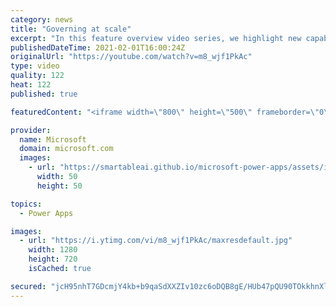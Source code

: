 ```yaml
---
category: news
title: "Governing at scale"
excerpt: "In this feature overview video series, we highlight new capabilities included in the latest update to Microsoft Power Apps.  Microsoft's Power Platform is a rich ecosystem of more than three hundred Microsoft and non-Microsoft connectors that can be leveraged by apps and flows. We are proud to introduce"
publishedDateTime: 2021-02-01T16:00:24Z
originalUrl: "https://youtube.com/watch?v=m8_wjf1PkAc"
type: video
quality: 122
heat: 122
published: true

featuredContent: "<iframe width=\"800\" height=\"500\" frameborder=\"0\" src=\"https://www.youtube.com/embed/m8_wjf1PkAc\" allow=\"accelerometer; autoplay; encrypted-media; gyroscope; picture-in-picture\" allowfullscreen></iframe>"

provider:
  name: Microsoft
  domain: microsoft.com
  images:
    - url: "https://smartableai.github.io/microsoft-power-apps/assets/images/organizations/microsoft.com-50x50.jpg"
      width: 50
      height: 50

topics:
  - Power Apps

images:
  - url: "https://i.ytimg.com/vi/m8_wjf1PkAc/maxresdefault.jpg"
    width: 1280
    height: 720
    isCached: true

secured: "jcH95nhT7GDcmjY4kb+b9qaSdXXZIv10zc6oDQB8gE/HUb47pQU90TOkkhnXlQYcBHFwgP/08AuXnN2IcODZIIFIR8Abewm/yY4GE7bqIfEHssNKd+lz3U6OIOnaAEhkqM2uf6hmxAvHFUekuql0KRv4oTueX7CHv8i+0HhHWUkD3MciPpjd+u4ikDlWSFmrQrSGVfsmrtdxLsaJifdJL8HUt8Qsq9uEVewL+kIDtrajGPJ+d/fEXrohQLxdSxon55Yg7Mirgk619RFsvpm8hIlAqQ7dWXufVyIuYpmAn72+WB6ukxSETj5MPJ8gsORUX8wmJY+crrqb2MA0v1WPBvXL6vB8uJhJFuveRTu/Q1YllE/su3fbckuLHTDwStkXKEr/V+QI6VYVtfZlBwKvAS/m1xqvVjufPSzj/SsxNmE=;den/d4fmcAkkKXOe9x7v4A=="
---
```


